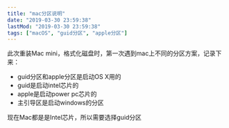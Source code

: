 ```yaml
---
title: "mac分区说明"
date: "2019-03-30 23:59:38"
lastMod: "2019-03-30 23:59:38"
tags: ["macOS", "guid分区", "apple分区"]
---
```


此次重装Mac mini，格式化磁盘时，第一次遇到mac上不同的分区方案，记录下来：

- guid分区和apple分区是启动OS X用的
- guid是启动intel芯片的
- apple是启动power pc芯片的
- 主引导区是启动windows的分区

现在Mac都是是Intel芯片，所以需要选择guid分区